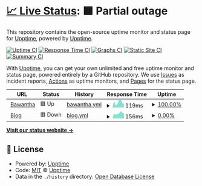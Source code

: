 # [📈 Live Status](https://demo.upptime.js.org): <!--live status--> **🟧 Partial outage**

This repository contains the open-source uptime monitor and status page for [Upptime](https://upptime.js.org), powered by [Upptime](https://github.com/upptime/upptime).

[![Uptime CI](https://github.com/Bawanthathilan/mysite-uptime/workflows/Uptime%20CI/badge.svg)](https://github.com/Bawanthathilan/mysite-uptime/actions?query=workflow%3A%22Uptime+CI%22)
[![Response Time CI](https://github.com/Bawanthathilan/mysite-uptime/workflows/Response%20Time%20CI/badge.svg)](https://github.com/Bawanthathilan/mysite-uptime/actions?query=workflow%3A%22Response+Time+CI%22)
[![Graphs CI](https://github.com/Bawanthathilan/mysite-uptime/workflows/Graphs%20CI/badge.svg)](https://github.com/Bawanthathilan/mysite-uptime/actions?query=workflow%3A%22Graphs+CI%22)
[![Static Site CI](https://github.com/Bawanthathilan/mysite-uptime/workflows/Static%20Site%20CI/badge.svg)](https://github.com/Bawanthathilan/mysite-uptime/actions?query=workflow%3A%22Static+Site+CI%22)
[![Summary CI](https://github.com/Bawanthathilan/mysite-uptime/workflows/Summary%20CI/badge.svg)](https://github.com/Bawanthathilan/mysite-uptime/actions?query=workflow%3A%22Summary+CI%22)

With [Upptime](https://upptime.js.org), you can get your own unlimited and free uptime monitor and status page, powered entirely by a GitHub repository. We use [Issues](https://github.com/upptime/upptime/issues) as incident reports, [Actions](https://github.com/Bawanthathilan/mysite-uptime/actions) as uptime monitors, and [Pages](https://demo.upptime.js.org) for the status page.

<!--start: status pages-->
<!-- This summary is generated by Upptime (https://github.com/upptime/upptime) -->
<!-- Do not edit this manually, your changes will be overwritten -->
<!-- prettier-ignore -->
| URL | Status | History | Response Time | Uptime |
| --- | ------ | ------- | ------------- | ------ |
| <img alt="" src="https://icons.duckduckgo.com/ip3/bawanthathilan.vercel.app.ico" height="13"> [Bawantha](https://bawanthathilan.vercel.app/) | 🟩 Up | [bawantha.yml](https://github.com/Bawanthathilan/mysite-uptime/commits/HEAD/history/bawantha.yml) | <details><summary><img alt="Response time graph" src="./graphs/bawantha/response-time-week.png" height="20"> 119ms</summary><br><a href="https://Bawanthathilan.github.io/mysite-uptime/history/bawantha"><img alt="Response time 129" src="https://img.shields.io/endpoint?url=https%3A%2F%2Fraw.githubusercontent.com%2FBawanthathilan%2Fmysite-uptime%2FHEAD%2Fapi%2Fbawantha%2Fresponse-time.json"></a><br><a href="https://Bawanthathilan.github.io/mysite-uptime/history/bawantha"><img alt="24-hour response time 77" src="https://img.shields.io/endpoint?url=https%3A%2F%2Fraw.githubusercontent.com%2FBawanthathilan%2Fmysite-uptime%2FHEAD%2Fapi%2Fbawantha%2Fresponse-time-day.json"></a><br><a href="https://Bawanthathilan.github.io/mysite-uptime/history/bawantha"><img alt="7-day response time 119" src="https://img.shields.io/endpoint?url=https%3A%2F%2Fraw.githubusercontent.com%2FBawanthathilan%2Fmysite-uptime%2FHEAD%2Fapi%2Fbawantha%2Fresponse-time-week.json"></a><br><a href="https://Bawanthathilan.github.io/mysite-uptime/history/bawantha"><img alt="30-day response time 130" src="https://img.shields.io/endpoint?url=https%3A%2F%2Fraw.githubusercontent.com%2FBawanthathilan%2Fmysite-uptime%2FHEAD%2Fapi%2Fbawantha%2Fresponse-time-month.json"></a><br><a href="https://Bawanthathilan.github.io/mysite-uptime/history/bawantha"><img alt="1-year response time 132" src="https://img.shields.io/endpoint?url=https%3A%2F%2Fraw.githubusercontent.com%2FBawanthathilan%2Fmysite-uptime%2FHEAD%2Fapi%2Fbawantha%2Fresponse-time-year.json"></a></details> | <details><summary><a href="https://Bawanthathilan.github.io/mysite-uptime/history/bawantha">100.00%</a></summary><a href="https://Bawanthathilan.github.io/mysite-uptime/history/bawantha"><img alt="All-time uptime 99.72%" src="https://img.shields.io/endpoint?url=https%3A%2F%2Fraw.githubusercontent.com%2FBawanthathilan%2Fmysite-uptime%2FHEAD%2Fapi%2Fbawantha%2Fuptime.json"></a><br><a href="https://Bawanthathilan.github.io/mysite-uptime/history/bawantha"><img alt="24-hour uptime 100.00%" src="https://img.shields.io/endpoint?url=https%3A%2F%2Fraw.githubusercontent.com%2FBawanthathilan%2Fmysite-uptime%2FHEAD%2Fapi%2Fbawantha%2Fuptime-day.json"></a><br><a href="https://Bawanthathilan.github.io/mysite-uptime/history/bawantha"><img alt="7-day uptime 100.00%" src="https://img.shields.io/endpoint?url=https%3A%2F%2Fraw.githubusercontent.com%2FBawanthathilan%2Fmysite-uptime%2FHEAD%2Fapi%2Fbawantha%2Fuptime-week.json"></a><br><a href="https://Bawanthathilan.github.io/mysite-uptime/history/bawantha"><img alt="30-day uptime 100.00%" src="https://img.shields.io/endpoint?url=https%3A%2F%2Fraw.githubusercontent.com%2FBawanthathilan%2Fmysite-uptime%2FHEAD%2Fapi%2Fbawantha%2Fuptime-month.json"></a><br><a href="https://Bawanthathilan.github.io/mysite-uptime/history/bawantha"><img alt="1-year uptime 100.00%" src="https://img.shields.io/endpoint?url=https%3A%2F%2Fraw.githubusercontent.com%2FBawanthathilan%2Fmysite-uptime%2FHEAD%2Fapi%2Fbawantha%2Fuptime-year.json"></a></details>
| <img alt="" src="https://icons.duckduckgo.com/ip3/bawanthathilan.hashnode.dev.ico" height="13"> [Blog](https://bawanthathilan.hashnode.dev/) | 🟥 Down | [blog.yml](https://github.com/Bawanthathilan/mysite-uptime/commits/HEAD/history/blog.yml) | <details><summary><img alt="Response time graph" src="./graphs/blog/response-time-week.png" height="20"> 156ms</summary><br><a href="https://Bawanthathilan.github.io/mysite-uptime/history/blog"><img alt="Response time 294" src="https://img.shields.io/endpoint?url=https%3A%2F%2Fraw.githubusercontent.com%2FBawanthathilan%2Fmysite-uptime%2FHEAD%2Fapi%2Fblog%2Fresponse-time.json"></a><br><a href="https://Bawanthathilan.github.io/mysite-uptime/history/blog"><img alt="24-hour response time 77" src="https://img.shields.io/endpoint?url=https%3A%2F%2Fraw.githubusercontent.com%2FBawanthathilan%2Fmysite-uptime%2FHEAD%2Fapi%2Fblog%2Fresponse-time-day.json"></a><br><a href="https://Bawanthathilan.github.io/mysite-uptime/history/blog"><img alt="7-day response time 156" src="https://img.shields.io/endpoint?url=https%3A%2F%2Fraw.githubusercontent.com%2FBawanthathilan%2Fmysite-uptime%2FHEAD%2Fapi%2Fblog%2Fresponse-time-week.json"></a><br><a href="https://Bawanthathilan.github.io/mysite-uptime/history/blog"><img alt="30-day response time 348" src="https://img.shields.io/endpoint?url=https%3A%2F%2Fraw.githubusercontent.com%2FBawanthathilan%2Fmysite-uptime%2FHEAD%2Fapi%2Fblog%2Fresponse-time-month.json"></a><br><a href="https://Bawanthathilan.github.io/mysite-uptime/history/blog"><img alt="1-year response time 317" src="https://img.shields.io/endpoint?url=https%3A%2F%2Fraw.githubusercontent.com%2FBawanthathilan%2Fmysite-uptime%2FHEAD%2Fapi%2Fblog%2Fresponse-time-year.json"></a></details> | <details><summary><a href="https://Bawanthathilan.github.io/mysite-uptime/history/blog">0.00%</a></summary><a href="https://Bawanthathilan.github.io/mysite-uptime/history/blog"><img alt="All-time uptime 29.24%" src="https://img.shields.io/endpoint?url=https%3A%2F%2Fraw.githubusercontent.com%2FBawanthathilan%2Fmysite-uptime%2FHEAD%2Fapi%2Fblog%2Fuptime.json"></a><br><a href="https://Bawanthathilan.github.io/mysite-uptime/history/blog"><img alt="24-hour uptime 0.00%" src="https://img.shields.io/endpoint?url=https%3A%2F%2Fraw.githubusercontent.com%2FBawanthathilan%2Fmysite-uptime%2FHEAD%2Fapi%2Fblog%2Fuptime-day.json"></a><br><a href="https://Bawanthathilan.github.io/mysite-uptime/history/blog"><img alt="7-day uptime 0.00%" src="https://img.shields.io/endpoint?url=https%3A%2F%2Fraw.githubusercontent.com%2FBawanthathilan%2Fmysite-uptime%2FHEAD%2Fapi%2Fblog%2Fuptime-week.json"></a><br><a href="https://Bawanthathilan.github.io/mysite-uptime/history/blog"><img alt="30-day uptime 0.00%" src="https://img.shields.io/endpoint?url=https%3A%2F%2Fraw.githubusercontent.com%2FBawanthathilan%2Fmysite-uptime%2FHEAD%2Fapi%2Fblog%2Fuptime-month.json"></a><br><a href="https://Bawanthathilan.github.io/mysite-uptime/history/blog"><img alt="1-year uptime 8.40%" src="https://img.shields.io/endpoint?url=https%3A%2F%2Fraw.githubusercontent.com%2FBawanthathilan%2Fmysite-uptime%2FHEAD%2Fapi%2Fblog%2Fuptime-year.json"></a></details>

<!--end: status pages-->

[**Visit our status website →**](https://demo.upptime.js.org)

## 📄 License

- Powered by: [Upptime](https://github.com/upptime/upptime)
- Code: [MIT](./LICENSE) © [Upptime](https://upptime.js.org)
- Data in the `./history` directory: [Open Database License](https://opendatacommons.org/licenses/odbl/1-0/)
